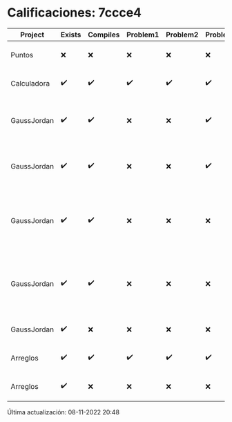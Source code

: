 # Calificaciones: 7ccce4
|Project|Exists|Compiles|Problem1|Problem2|Problem3|Extra|CommitHash|CommitDate|CheckDate|Comments|DueDate|Grade|
|-|-|-|-|-|-|-|-|-|-|-|-|-|
|Puntos|❌|❌|❌|❌|❌|❌|NA|NA|08-11-2022 20:48:48|No se encontró el archivo en PracticasCompuI/Puntos/Puntos.cpp|05-11-2022 21:00:00|5|
|Calculadora|✔️|✔️|✔️|✔️|✔️|❌|a64735b617de9b1e48d59f81662d4149a63520c0|28-09-2022 10:35:52|28-09-2022 12:49:40|No sale con código diferente de cero con división entre cero|28-09-2022 21:00:00|10.0|
|GaussJordan|✔️|✔️|❌|❌|✔️|❌|7e53b5c39e86452731a234c05a3d1b98f591b5f8|13-10-2022 18:52:02|13-10-2022 19:14:10|No aplica correctamente el método de Gauss-Jordan-No aplica correctamente el método de Gauss-Jordan-No intercambia las filas cuando un pivote es cero|19-10-2022 21:00:00|7.333333333333333|
|GaussJordan|✔️|✔️|❌|❌|✔️|❌|f9727b90ec480a73462b8e44912b2e01fb933b53|13-10-2022 17:33:26|13-10-2022 18:10:39|No aplica correctamente el método de Gauss-Jordan-No aplica correctamente el método de Gauss-Jordan-No intercambia las filas cuando un pivote es cero|19-10-2022 21:00:00|7.333333333333333|
|GaussJordan|✔️|✔️|❌|❌|❌|❌|dcb7341fd583789bb99f45a370418f61f1d0b0d6|12-10-2022 21:02:27|12-10-2022 21:18:53|No aplica correctamente el método de Gauss-Jordan-No aplica correctamente el método de Gauss-Jordan-No avisa al usuario que el sistema no tiene solución-No intercambia las filas cuando un pivote es cero|12-10-2022 21:00:00|6.0|
|GaussJordan|✔️|✔️|❌|❌|❌|❌|6013df31aff7d78c80bb3685aee5a9d532a30880|12-10-2022 08:16:28|12-10-2022 08:42:35|No aplica correctamente el método de Gauss-Jordan-No aplica correctamente el método de Gauss-Jordan-No avisa al usuario que el sistema no tiene solución-No intercambia las filas cuando un pivote es cero|12-10-2022 21:00:00|6.0|
|GaussJordan|✔️|❌|❌|❌|❌|❌|492941b8d33d879666fe1bac65c442e2131ae780|07-10-2022 09:49:52|07-10-2022 10:18:10|Tu código no compila|12-10-2022 21:00:00|5.0|
|Arreglos|✔️|✔️|✔️|✔️|✔️|✔️|ffa81d4b0aceebbf1e62236bc4dd816b83cbfd1f|05-10-2022 22:35:32|05-10-2022 23:02:58|¡Excelente trabajo!|05-10-2022 21:00:00|10.0|
|Arreglos|✔️|❌|❌|❌|❌|❌|2b81e9c7051bb4ef3110783078acaa7f85c4eef9|05-10-2022 21:47:19|05-10-2022 22:00:45|Tu código no compila|05-10-2022 21:00:00|5.0|

Última actualización: 08-11-2022 20:48
